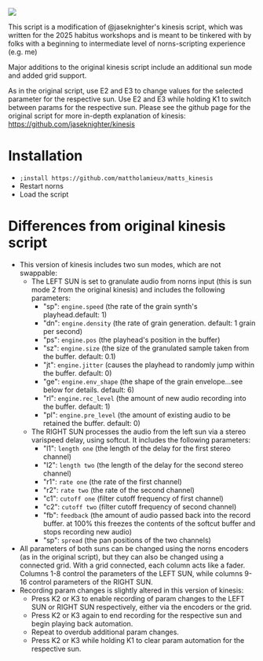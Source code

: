 ![](images/kinesis1.png)

This script is a modification of @jaseknighter's kinesis script, which was written for the 2025 habitus workshops and is meant to be tinkered with by folks with a beginning to intermediate level of norns-scripting  experience (e.g. me)

Major additions to the original kinesis script include an additional sun mode and added grid support. 

As in the original script, use E2 and E3 to change values for the selected parameter for the respective sun. Use E2 and E3 while holding K1 to switch between params for the respective sun. Please see the github page for the original script for more in-depth explanation of kinesis: https://github.com/jaseknighter/kinesis


# Installation
* `;install https://github.com/mattholamieux/matts_kinesis`
* Restart norns 
* Load the script


# Differences from original kinesis script

* This version of kinesis includes two sun modes, which are not swappable:
  * The LEFT SUN is set to granulate audio from norns input (this is sun mode 2 from the original kinesis) and includes the following parameters:
    * "sp": `engine.speed` (the rate of the grain synth's playhead.default: 1)
    * "dn": `engine.density` (the rate of grain generation. default: 1 grain per second)
    * "ps": `engine.pos` (the playhead's position in the buffer)
    * "sz": `engine.size` (the size of the granulated sample taken from the buffer. default: 0.1)
    * "jt": `engine.jitter` (causes the playhead to randomly jump within the buffer. default: 0)
    * "ge": `engine.env_shape` (the shape of the grain envelope...see below for details. default: 6)
    * "rl": `engine.rec_level` (the amount of new audio recording into the buffer. default: 1)
    * "pl": `engine.pre_level` (the amount of existing audio to be retained the buffer. default: 0)
  * The RIGHT SUN processes the audio from the left sun via a stereo varispeed delay, using softcut. It includes the following parameters:
    * "l1": `length one` (the length of the delay for the first stereo channel)
    * "l2": `length two` (the length of the delay for the second stereo channel)
    * "r1": `rate one` (the rate of the first channel)
    * "r2": `rate two` (the rate of the second channel)
    * "c1": `cutoff one` (filter cutoff frequency of first channel)
    * "c2": `cutoff two` (filter cutoff frequency of second channel)
    * "fb": `feedback` (the amount of audio passed back into the record buffer. at 100% this freezes the contents of the softcut buffer and stops recording new audio)
    * "sp": `spread` (the pan positions of the two channels)
* All parameters of both suns can be changed using the norns encoders (as in the original script), but they can also be changed using a connected grid. With a grid connected, each column acts like a fader. Columns 1-8 control the parameters of the LEFT SUN, while columns 9-16 control parameters of the RIGHT SUN. 
* Recording param changes is slightly altered in this version of kinesis:
  * Press K2 or K3 to enable recording of param changes to the LEFT SUN or RIGHT SUN respectively, either via the encoders or the grid. 
  * Press K2 or K3 again to end recording for the respective sun and begin playing back automation.
  * Repeat to overdub additional param changes.
  * Press K2 or K3 while holding K1 to clear param automation for the respective sun.